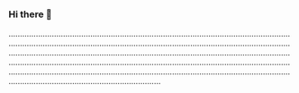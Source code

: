 ### Hi there 👋

...............................................................................................................................................................................................................................................................................................................................................................................................................................................................................................................................................................................................................................................................................................................